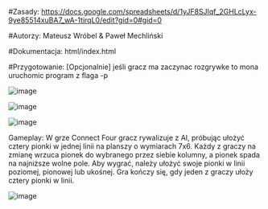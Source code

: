 #Zasady: https://docs.google.com/spreadsheets/d/1yJF8SJIqf_2GHLcLyx-9ye85514xuBA7_wA-1tirqL0/edit?gid=0#gid=0

#Autorzy: Mateusz Wróbel & Paweł Mechliński

#Dokumentacja: html/index.html

#Przygotowanie: [Opcjonalnie] jeśli gracz ma zaczynac rozgrywke to mona uruchomic program z flaga -p

![image](https://github.com/user-attachments/assets/e171b8f0-8e75-462c-b45e-423a95cd9b5c)

![image](https://github.com/user-attachments/assets/f3307b55-2cdc-4568-80ba-3ca14ee918ff)

![image](https://github.com/user-attachments/assets/0d1a4f6b-dc76-4934-bad4-70f97edfd7c3)

Gameplay: W grze Connect Four gracz rywalizuje z AI, próbując ułożyć cztery pionki w jednej linii na planszy o wymiarach 7x6. Każdy z graczy na zmianę wrzuca pionek do wybranego przez siebie kolumny, a pionek spada na najniższe wolne pole. Aby wygrać, należy ułożyć swoje pionki w linii poziomej, pionowej lub ukośnej. Gra kończy się, gdy jeden z graczy ułoży cztery pionki w linii.


![image](https://github.com/user-attachments/assets/ac5a82fb-3a86-42e3-b577-ecfeadb365d4)
